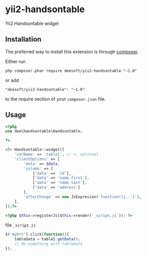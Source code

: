 yii2-handsontable
=================

Yii2 Handsontable widget

Installation
------------

The preferred way to install this extension is through [composer](http://getcomposer.org/download/).

Either run

```
php composer.phar require deesoft/yii2-handsontable "~1.0"
```

or add

```
"deesoft/yii2-handsontable": "~1.0"
```

to the require section of your `composer.json` file.

Usage
-----

```php
<?php
use dee\handsontable\Handsontable;

?>

<?= Handsontable::widget([
    'varName' => 'table1', // <- optional
    'clientOptions' => [
        'data' => $data,
        'column' => [
            ['data' => 'id'],
            ['data' => 'name.first'],
            ['data' => 'name.last'],
            ['data' => 'address']
        ],
        'afterChange' => new JsExpresion('function(){...}'),
    ],
]);?>

<?php $this->registerJs($this->render('_script.js')); ?>
```
file `_script.js`
```javascript
$('mybtn').click(function(){
    tableData = table1.getData();
    // do something with tableData
});
```